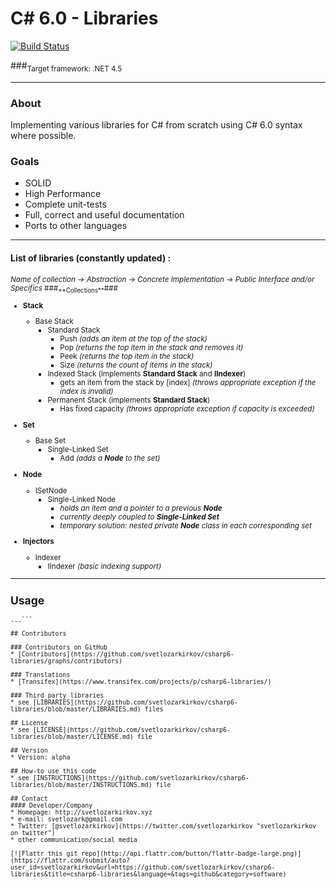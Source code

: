 C# 6.0 - Libraries
======

[![Build Status](https://travis-ci.org/svetlozarkirkov/csharp6-libraries.svg?branch=master)](https://travis-ci.org/svetlozarkirkov/csharp6-libraries)

###<sub>Target framework: .NET 4.5</sub>


---
### **About**
Implementing various libraries for C# from scratch using C# 6.0 syntax where possible.


### **Goals**
- SOLID
- High Performance
- Complete unit-tests
- Full, correct and useful documentation
- Ports to other languages

----------
<h4>List of libraries (constantly updated) :</h4>
<sub><em>Name of collection -> Abstraction -> Concrete Implementation -> Public Interface and/or Specifics</em>
###<sub>**Collections**</sub>###

 - **Stack**
	 - Base Stack
		 - Standard Stack
			 - Push <em>(adds an item at the top of the stack)</em>
			 - Pop <em>(returns the top item in the stack  and removes it)</em>
			 - Peek <em>(returns the top item in the stack)</em>
			 - Size <em>(returns the count of items in the stack)</em>
		 - Indexed Stack (implements **Standard Stack** and **IIndexer**)
			 - gets an item from the stack by [index] <em>(throws appropriate exception if the index is invalid)</em>
		 - Permanent Stack (implements **Standard Stack**)
			 - Has fixed capacity <em>(throws appropriate exception if capacity is exceeded)</em>


 - **Set**
	 - Base Set
		 - Single-Linked Set 
			 - Add <em>(adds a **Node** to the set)</em>
 - **Node**
	 - ISetNode
		 - Single-Linked Node
			 - <em>holds an item and a pointer to a previous **Node**</em>
			 - <em>currently deeply coupled to **Single-Linked Set**</em>
			 - <em>temporary solution: nested private **Node** class in each corresponding set</em>


 - **Injectors**
	 - Indexer
		 - IIndexer <em>(basic indexing support)</em>

----------

<!--## Download
* [Version 0.2](https://github.com/svetlozarkirkov/csharp6-libraries/archive/master.zip)
* Other Versions-->

## Usage
```$ git clone https://github.com/svetlozarkirkov/csharp6-libraries.git
...```

## Contributors

### Contributors on GitHub
* [Contributors](https://github.com/svetlozarkirkov/csharp6-libraries/graphs/contributors)

### Translations
* [Transifex](https://www.transifex.com/projects/p/csharp6-libraries/)

### Third party libraries
* see [LIBRARIES](https://github.com/svetlozarkirkov/csharp6-libraries/blob/master/LIBRARIES.md) files

## License 
* see [LICENSE](https://github.com/svetlozarkirkov/csharp6-libraries/blob/master/LICENSE.md) file

## Version 
* Version: alpha

## How-to use this code
* see [INSTRUCTIONS](https://github.com/svetlozarkirkov/csharp6-libraries/blob/master/INSTRUCTIONS.md) file

## Contact
#### Developer/Company
* Homepage: http://svetlozarkirkov.xyz
* e-mail: svetlozark@gmail.com
* Twitter: [@svetlozarkirkov](https://twitter.com/svetlozarkirkov "svetlozarkirkov on twitter")
* other communication/social media

[![Flattr this git repo](http://api.flattr.com/button/flattr-badge-large.png)](https://flattr.com/submit/auto?user_id=svetlozarkirkov&url=https://github.com/svetlozarkirkov/csharp6-libraries&title=csharp6-libraries&language=&tags=github&category=software)